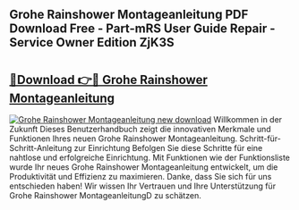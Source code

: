 ## Grohe Rainshower Montageanleitung PDF Download Free - Part-mRS User Guide Repair - Service Owner Edition ZjK3S

# <h2><a href="http://df79eb.blite.top/?on=Grohe+Rainshower+Montageanleitung">🔗Download 👉🔴 Grohe Rainshower Montageanleitung</a></h2>

[![Grohe Rainshower Montageanleitung new download](https://i.imgur.com/lujVjoI.png)](http://df79eb.blite.top/?on=Grohe+Rainshower+Montageanleitung)
Willkommen in der Zukunft Dieses Benutzerhandbuch zeigt die innovativen Merkmale und Funktionen Ihres neuen Grohe Rainshower Montageanleitung. Schritt-für-Schritt-Anleitung zur Einrichtung Befolgen Sie diese Schritte für eine nahtlose und erfolgreiche Einrichtung. Mit Funktionen wie der Funktionsliste wurde Ihr neues Grohe Rainshower Montageanleitung entwickelt, um die Produktivität und Effizienz zu maximieren. Danke, dass Sie sich für uns entschieden haben! Wir wissen Ihr Vertrauen und Ihre Unterstützung für Grohe Rainshower MontageanleitungD zu schätzen.
